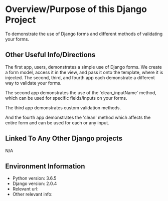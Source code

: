 # Overview/Purpose of this Django Project
To demonstrate the use of Django forms and different methods of validating your forms.

## Other Useful Info/Directions
The first app, users, demonstrates a simple use of Django forms. We create a form model, access it in the view, and pass it onto the template, where it is injected.
The second, third, and fourth app each demonstrate a different way to validate your forms.

The second app demonstrates the use of the 'clean_inputName' method, which can be used for specific fields/inputs on your forms.

The third app demonstrates custom validation methods.

And the fourth app demonstrates the 'clean' method which affects the entire form and can be used for each or any input.

## Linked To Any Other Django projects
N/A


## Environment Information
* Python version: 3.6.5
* Django version: 2.0.4
* Relevant url:
* Other relevant info:

